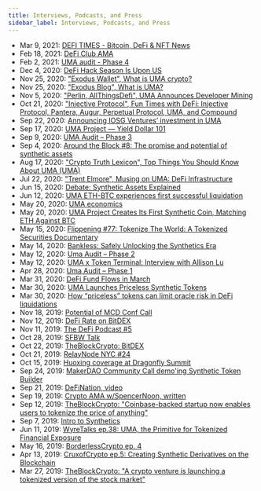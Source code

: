 ```yaml
---
title: Interviews, Podcasts, and Press
sidebar_label: Interviews, Podcasts, and Press
---
```


- Mar 9, 2021: [DEFI TIMES - Bitcoin, DeFi & NFT News](https://twitter.com/defitimes/status/1369334883382886414?s=20)
- Feb 18, 2021: [DeFi Club AMA](https://twitter.com/_TomHoward/status/1362387273161969668?s=20)
- Feb 2, 2021: [UMA audit - Phase 4](https://blog.openzeppelin.com/uma-audit-phase-4/)
- Dec 4, 2020: [DeFi Hack Season Is Upon US](https://mbroome02.medium.com/defi-hack-season-is-upon-us-c1ed807656d8)
- Nov 25, 2020: ["Exodus Wallet", What is UMA crypto?](https://www.youtube.com/watch?v=so2LDOgVSqY&feature=youtu.be)
- Nov 25, 2020: ["Exodus Blog", What is UMA?](https://www.exodus.io/blog/what-is-uma/)
- Nov 5, 2020: ["Perlin, AllThingsDefi", UMA Announces Developer Mining](https://www.youtube.com/watch?v=ceXrpAQjHXs&feature=youtu.be)
- Oct 21, 2020: ["Injective Protocol", Fun Times with DeFi: Injective Protocol, Pantera, Augur, Perpetual Protocol, UMA, and Compound](https://www.youtube.com/watch?v=_EYbyTDzIsA&feature=youtu.be)
- Sep 22, 2020: [Announcing IOSG Ventures’ investment in UMA](https://medium.com/iosg-ventures/announcing-iosg-ventures-investment-in-uma-9560290c01ae)
- Sep 17, 2020: [UMA Project — Yield Dollar 101](https://mbroome02.medium.com/uma-project-yield-dollar-101-3c64d27e9ab0)
- Sep 9, 2020: [UMA Audit – Phase 3](https://blog.openzeppelin.com/uma-audit-phase-3/)
- Sep 4, 2020: [Around the Block #8: The promise and potential of synthetic assets](https://blog.coinbase.com/around-the-block-8-the-promise-and-potential-of-synthetic-assets-9fbb15c2b24e)
- Aug 17, 2020: ["Crypto Truth Lexicon", Top Things You Should Know About UMA (UMA)](https://www.publish0x.com/crypto-truth-lexicon/top-things-you-should-know-about-uma-uma-xxognmo)
- Jul 22, 2020: ["Trent Elmore", Musing on UMA: DeFi Infrastructure](https://medium.com/coinmonks/musing-on-uma-defi-infrastructure-c14d77290138)
- Jun 15, 2020: [Debate: Synthetic Assets Explained](https://www.youtube.com/watch?v=09p2MJfJN2A&feature=youtu.be)
- Jun 12, 2020: [UMA ETH-BTC experiences first successful liquidation](https://messari.io/article/uma-eth-btc-experiences-first-successful-liquidation)
- May 20, 2020: [UMA economics](https://alfablok.substack.com/p/uma-economics)
- May 20, 2020: [UMA Project Creates Its First Synthetic Coin, Matching ETH Against BTC](https://www.coindesk.com/uma-project-creates-its-first-synthetic-coin-matching-eth-against-btc)
- May 15, 2020: [Flippening #77: Tokenize The World: A Tokenized Securities Documentary](https://blog.nomics.com/flippening/security-token-documentary/)
- May 14, 2020: [Bankless: Safely Unlocking the Synthetics Era](https://bankless.substack.com/p/safely-unlocking-the-synthetics-era)
- May 12, 2020: [Uma Audit – Phase 2](https://blog.openzeppelin.com/uma-audit-phase-2/)
- May 12, 2020: [UMA x Token Terminal: Interview with Allison Lu](https://medium.com/token-terminal/uma-x-token-terminal-interview-with-allison-lu-fad0ebd92ef8)
- Apr 28, 2020: [Uma Audit – Phase 1](https://blog.openzeppelin.com/uma-audit-phase-1/)
- Mar 31, 2020: [DeFi Fund Flows in March](https://doseofdefi.substack.com/p/defi-fund-flows-in-march)
- Mar 30, 2020: [UMA Launches Priceless Synthetic Tokens](https://defirate.com/uma-priceless-synthetic-tokens/)
- Mar 30, 2020: [How “priceless” tokens can limit oracle risk in DeFi liquidations](https://decrypt.co/24007/how-priceless-tokens-can-limit-oracle-risk-defi-liquidations?utm_source=twitter&utm_medium=social&utm_campaign=auto)
- Nov 18, 2019: [Potential of MCD Conf Call](https://www.youtube.com/watch?v=BcQKQGB13s4#action=share)
- Nov 12, 2019: [DeFi Rate on BitDEX](https://defirate.com/bitdex/)
- Nov 11, 2019: [The DeFi Podcast #5](https://medium.com/defi-school/developing-standards-for-universal-market-access-featuring-allison-lu-of-monolith-%EF%B8%8F-6ab171cd157a)
- Oct 28, 2019: [SFBW Talk](https://youtu.be/Ry-vXeJKKmA)
- Oct 22, 2019: [TheBlockCrypto: BitDEX](https://www.theblockcrypto.com/genesis/43900/bitdex-a-decentralized-exchange-for-perpetual-swaps)
- Oct 21, 2019: [RelayNode NYC #24](https://www.definancier.com/blog/2019/10/6/relaynode-new-york-city-may-13-4szr9-hegke-s5zxx-hkp9m-g5xz2-gachk-fkncp-d8bam-2azxd-nz6pe-fmk23-wdywx-grhly-sheye-5wztw)
- Oct 15, 2019: [Huoxing coverage at Dragonfly Summit](https://m.huoxing24.com/newsdetailShare/20191016004957841961.html?from=singlemessage&isappinstalled=0)
- Sep 24, 2019: [MakerDAO Community Call demo'ing Synthetic Token Builder](https://www.reddit.com/r/MakerDAO/comments/d8agu0/meeting_makerdao_community_calltuesday_september/)
- Sep 21, 2019: [DeFiNation, video](https://www.facebook.com/claytonroche/videos/10100166889050346/)
- Sep 19, 2019: [Crypto AMA w/SpencerNoon, written](https://cryptoama.substack.com/p/crypto-ama-with-uma-91919?r=385bj&utm_campaign=post&utm_medium=web&utm_source=copy)
- Sep 12, 2019: [TheBlockCrypto: "Coinbase-backed startup now enables users to tokenize the price of anything"](https://www.theblockcrypto.com/linked/39355/a-coinbase-backed-startup-now-enables-users-to-tokenize-the-price-of-anything/)
- Sep 7, 2019: [Intro to Synthetics](https://medium.com/zenith-ventures/synthetic-assets-in-defi-use-cases-opportunities-19b11f57a776)
- Jun 11, 2019: [WyreTalks ep.38: UMA, the Primitive for Tokenized Financial Exposure](https://wyre-talks.simplecast.com/episodes/ep-38-uma-the-primitive-for-tokenized-7vXX_xPm)
- May 16, 2019: [BorderlessCrypto ep. 4](https://t.co/bdRlx2yfir?amp=1)
- Apr 13, 2019: [CruxofCrypto ep.5: Creating Synthetic Derivatives on the Blockchain](http://cruxofcrypto.com/e05-creating-synthetic-derivatives-on-the-blockchain-with-hart-lambur-of-uma/)
- Mar 27, 2019: [TheBlockCrypto: "A crypto venture is launching a tokenized version of the stock market"](https://www.theblockcrypto.com/2019/03/27/a-crypto-venture-is-launching-a-tokenized-version-of-the-stock-market/)
